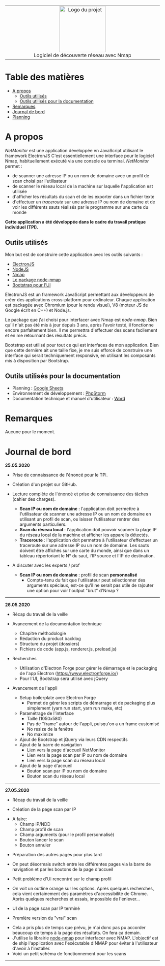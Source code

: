 <table align="center"><tr><td align="center" width="9999">
<img src="https://i.imgur.com/xQxCGjE.png" align="center" width="150" alt="Logo du projet"><br>
Logiciel de découverte réseau avec Nmap
</td></tr></table>

# Table des matières 

- [A propos](#a-propos)
  - [Outils utilisés](#outils-utilisés)
  - [Outils utilisés pour la documentation](#outils-utilisés-pour-la-documentation)
- [Remarques](#remarques)
- [Journal de bord](#journal-de-bord)
- [Planning](https://prnt.sc/snhd3a)

# A propos

*NetMonitor* est une application développée en JavaScript utilisant le framework ElectronJS
C'est essentiellement une interface pour le logiciel Nmap, habituellement exécuté via une console
ou terminal.
*NetMonitor* permet :
- de scanner une adresse IP ou un nom de domaine avec un profil de scan choisi par l'utilisateur
- de scanner le réseau local de la machine sur laquelle l'application est utilisée
- d'afficher les résultats du scan et de les exporter dans un fichier texte
- d'effectuer un *traceroute* sur une adresse IP ou nom de domaine et de voir les différents
sauts réalisés par le programme sur une carte du monde

**Cette application a été développée dans le cadre du travail pratique individuel (TPI).**

## Outils utilisés

Mon but est de construire cette application avec les outils suivants :
* [ElectronJS](https://www.electronjs.org/)
* [NodeJS](https://nodejs.org/en/)
* [Nmap](https://nmap.org/)
* [Le package node-nmap](https://www.npmjs.com/package/node-nmap)
* [Bootstrap pour l'UI](https://getbootstrap.com/)

ElectronJS est un framework JavaScript permettant aux développeurs de créer des applications
cross-platform pour ordinateur. Chaque application est packagée avec Chromium (pour le rendu visuel),
V8 (moteur JS de Google écrit en C++) et Node.js.

Le package que j'ai choisi pour interfacer avec Nmap est *node-nmap*. Bien qu'il n'ait pas été mis à jour depuis 3 ans,
après l'avoir testé, il fonctionne encore parfaitement bien. Il me permettra d'effectuer des scans facilement et en me retournant des résultats
précis.

Bootstrap est utilisé pour tout ce qui est interfaces de mon application. Bien que cette dernière ait une taille fixe,
je me suis efforcé de construire une interface qui serait techniquement responsive, en utilisant les composants mis à disposition par Bootstrap.

## Outils utilisés pour la documentation
* Planning : [Google Sheets](https://www.docs.google.com/sheets)
* Environnement de développement : [PhpStorm](https://jetbrains.com/phpstorm)
* Documentation technique et manuel d'utilisateur : [Word](https://office.com)

# Remarques

Aucune pour le moment.

# Journal de bord

**25.05.2020**

*  Prise de connaissance de l'énoncé pour le TPI.

*  Création d'un projet sur GitHub.

*  Lecture complète de l'énoncé et prise de connaissance des tâches (cahier des charges). 
   - **Scan IP ou nom de domaine** : l'application doit permettre à l'utilisateur de scanner une adresse IP ou un nom de domaine
        en utilisant un profil de scan, ou laisser l'utilisateur rentrer des arguments particuliers.
   - **Scan du réseau local** : l'application doit pouvoir scanner la plage IP du réseau local de la machine et afficher les appareils détectés.
   - **Traceroute** : l'application doit permettre à l'utilisateur d'effectuer un traceroute sur une adresse IP ou un nom de domaine.
        Les sauts doivent être affichés sur une carte du monde, ainsi que dans un tableau répertoriant le N° du saut, l'IP source et l'IP de destination.

* A discuter avec les experts / prof
    - **Scan IP ou nom de domaine** : profil de scan **personnalisé**
      - Compte-tenu du fait que l'utilisateur peut sélectionner des arguments spéciaux, est-ce qu'il ne serait pas utile de rajouter
      une option pour voir l'output "brut" d'Nmap ?
----
**26.05.2020**

* Récap du travail de la veille

* Avancement de la documentation technique
  - Chapitre méthodologie
  - Rédaction du product backlog
  - Structure du projet (dossiers)
  - Fichiers de code (app.js, renderer.js, preload.js)

* Recherches
  - Utilisation d'Electron Forge pour gérer le démarrage et le packaging de l'app Electron (https://www.electronforge.io/)
  - Pour l'UI, Bootstrap sera utilisé avec jQuery

* Avancement de l'appli
  - Setup boilerplate avec Electron Forge
    - Permet de gérer les scripts de démarrage et de packaging plus simplement (yarn run start, yarn run make, etc)
  - Paramétrage de l'interface
    - Taille (1050x580)
    - Pas de "frame" autour de l'appli, puisqu'on a un frame customisé
    - No resize de la fenêtre
    - No maximize
  - Ajout de Bootstrap et jQuery via leurs CDN respectifs
  - Ajout de la barre de navigation
    - Lien vers la page d'accueil NetMonitor
    - Lien vers la page scan par IP ou nom de domaine
    - Lien vers la page scan du réseau local
  - Ajout de la page d'accueil
    - Bouton scan par IP ou nom de domaine
    - Bouton scan du réseau local
----
**27.05.2020**
 * Récap du travail de la veille
 
 * Création de la page scan par IP
  - A faire:
    - Champ IP/NDD
    - Champ profil de scan
    - Champ arguments (pour le profil personnalisé)
    - Bouton lancer le scan
    - Bouton annuler
    
 * Préparation des autres pages pour plus tard
  - On peut désormais switch entre les différentes pages via la barre de navigation et par les boutons de la page d'accueil
 
 * Petit problème d'UI rencontré sur le champ profil
  - On voit un outline orange sur les options. Après quelques recherches, cela vient certainement des paramètres d'accessibilité de Chrome. Après quelques recherches et essais, impossible de l'enlever...
  
 * UI de la page scan par IP terminé
 
 * Première version du "vrai" scan
  - Cela a pris plus de temps que prévu, je n'ai donc pas pu accorder beaucoup de temps à la page des résultats. On fera ça demain.
  - J'utilise la librairie [node-nmap](https://www.npmjs.com/package/node-nmap) pour interfacer avec NMAP. L'objectif est de ship l'application avec l'exécutable d'NMAP pour éviter à l'utilisateur d'avoir à l'installer.
  - Voici un petit schéma de fonctionnement pour les scans
  
----

